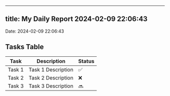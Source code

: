 
---
title: My Daily Report 2024-02-09 22:06:43
---

Date: 2024-02-09 22:06:43

## Tasks Table

| Task | Description | Status |
|------|-------------|--------|
| Task 1 | Task 1 Description | ✅ |
| Task 2 | Task 2 Description | ❌ |
| Task 3 | Task 3 Description | 🔜 |
